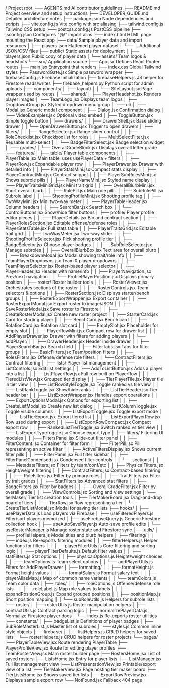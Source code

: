 / Project root
├── AGENTS.md AI contributor guidelines
├── README.md Project overview and setup instructions
├── DEVELOPER_GUIDE.md Detailed architecture notes
├── package.json Node dependencies and scripts
├── vite.config.js Vite config with src aliasing
├── tailwind.config.js Tailwind CSS setup
├── postcss.config.js PostCSS pipeline
├── jsconfig.json Configures "@/” import alias
├── index.html HTML page mounting the React app
├── data/ Sample player data and import resources
│ ├── players.json Flattened player dataset
│ └── ... Additional JSON/CSV files
├── public/ Static assets for deployment
│ ├── players.json Public copy of player data
│ └── assets/ Team logos & headshots
└── src/ Application source
├── App.jsx Defines React Router routes
├── main.jsx Entrypoint that renders <App />
├── index.css Global Tailwind styles
├── PasswordGate.jsx Simple password wrapper
├── firebaseConfig.js Firebase initialization
├── firebaseHelpers.js JS helper for Firestore reads/writes
├── firebase_helpers.py Python script for admin uploads
├── components/
│ ├── layout/
│ │ └── SiteLayout.jsx Page wrapper used by routes
│ └── shared/
│ ├── PlayerHeadshot.jsx Renders player images
│ ├── TeamLogo.jsx Displays team logos
│ ├── DropdownGroup.jsx Styled dropdown menu group
│ └── ui/
│ ├── Modal.jsx Generic modal component
│ ├── Dialog.jsx Confirmation dialog
│ ├── VideoExamples.jsx Optional video embed
│ ├── ToggleButton.jsx Simple toggle button
│ ├── drawers/
│ │ ├── DrawerShell.jsx Base sliding drawer
│ │ └── OpenDrawerButton.jsx Trigger to open drawers
│ ├── filters/
│ │ ├── RangeSelector.jsx Range slider control
│ │ ├── RoleChecklist.jsx Checkbox list for roles
│ │ ├── MultiSelectFilter.jsx Reusable multi-select
│ │ └── BadgeFilterSelect.jsx Badge selection widget
│ └── grades/
│ └── OverallGradeBlock.jsx Displays overall letter grade
├── features/
│ ├── table/ Player table components
│ │ ├── PlayerTable.jsx Main table; uses usePlayerData + filters
│ │ ├── PlayerRow.jsx Expandable player row
│ │ ├── PlayerDrawer.jsx Drawer with detailed info
│ │ ├── PlayerStatsMini.jsx Compact stats display
│ │ ├── PlayerContractMini.jsx Contract snippet
│ │ ├── PlayerSubRolesMini.jsx Shows subrole pills
│ │ ├── PlayerNameMini.jsx Styled name display
│ │ ├── PlayerTraitsMiniGrid.jsx Mini trait grid
│ │ ├── OverallBlurbMini.jsx Short overall blurb
│ │ ├── RolePill.jsx Main role pill
│ │ ├── SubRolePill.jsx Subrole label
│ │ ├── ShootingProfileMini.jsx Shooting profile tag
│ │ ├── TwoWayMini.jsx Mini two-way meter
│ │ ├── PlayerTableHeader.jsx Column headers
│ │ ├── SearchBar.jsx Search box
│ │ └── ControlButtons.jsx Show/hide filter buttons
│ ├── profile/ Player profile editor pieces
│ │ ├── PlayerDetails.jsx Bio and contract section
│ │ ├── PlayerRolesSection.jsx Editable offense/defense roles
│ │ ├── PlayerStatsTable.jsx Full stats table
│ │ ├── PlayerTraitsGrid.jsx Editable trait grid
│ │ ├── TwoWayMeter.jsx Two-way slider
│ │ ├── ShootingProfileSelector.jsx Pick shooting profile tier
│ │ ├── BadgeSelector.jsx Choose player badges
│ │ ├── SubRoleSelector.jsx Manage subroles
│ │ ├── OverallBlurbBox.jsx Text area for overall blurb
│ │ ├── BreakdownModal.jsx Modal showing trait/role info
│ │ ├── TeamPlayerDropdowns.jsx Team & player dropdowns
│ │ ├── TeamPlayerSelector.jsx Roster-based player selector
│ │ ├── PlayerHeader.jsx Header with name/info
│ │ ├── PlayerNavigation.jsx Prev/next navigation
│ │ └── ProfilePlayerPosition.jsx Displays primary position
│ ├── roster/ Roster builder tools
│ │ ├── RosterViewer.jsx Orchestrates sections of the roster
│ │ ├── RosterControls.jsx Team selectors & options
│ │ ├── RosterSection.jsx Displays starter/bench groups
│ │ ├── RosterExportWrapper.jsx Export container
│ │ ├── RosterExportModal.jsx Export roster to image/JSON
│ │ ├── SaveRosterModal.jsx Save roster to Firestore
│ │ ├── CreateRosterModal.jsx Create new roster project
│ │ ├── StarterCard.jsx Card for starting player
│ │ ├── BenchCard.jsx Bench card
│ │ ├── RotationCard.jsx Rotation slot card
│ │ ├── EmptySlot.jsx Placeholder for empty slot
│ │ ├── PlayerRowMini.jsx Compact row for drawer list
│ │ ├── AddPlayerDrawer.jsx Drawer with filters for adding players
│ │ └── addPlayer/
│ │ ├── DrawerHeader.jsx Header inside drawer
│ │ ├── PlayerSearchBar.jsx Search field
│ │ ├── FilterTabs.jsx Tabs for filter groups
│ │ ├── BasicFilters.jsx Team/position filters
│ │ ├── RolesFilters.jsx Offense/defense role filters
│ │ └── ContractFilters.jsx Contract filtering
│ ├── lists/ Player list management
│ │ ├── ListControls.jsx Edit list settings
│ │ ├── AddToListButton.jsx Adds a player into a list
│ │ ├── ListPlayerRow.jsx Full row built on PlayerRow
│ │ ├── TieredListView.jsx Grouped tier display
│ │ ├── TierPlayerTile.jsx Player tile in tier view
│ │ ├── ListRowStyleToggle.jsx Toggle ranked vs tile view
│ │ ├── ListRankToggle.jsx Show/hide ranks
│ │ ├── ListTierHeader.jsx Tier header bar
│ │ ├── ListExportWrapper.jsx Handles export operations
│ │ ├── ExportOptionsModal.jsx Options for exporting list
│ │ ├── CreateListModal.jsx Create new list dialog
│ │ ├── ListColumnToggle.jsx Toggle visible columns
│ │ ├── ListExportToggle.jsx Toggle export mode
│ │ ├── ListTierExport.jsx Export tiered list
│ │ ├── ListExportPlayerRow.jsx Row used during export
│ │ ├── ListExportRowCompact.jsx Compact export row
│ │ ├── RankedListTierToggle.jsx Switch ranked vs tier view
│ │ └── ListExportTypeToggle.jsx Choose export type
│ ├── filters/ Filtering UI modules
│ │ ├── FiltersPanel.jsx Slide-out filter panel
│ │ ├── FilterContent.jsx Container for filter form
│ │ ├── FilterPill.jsx Pill representing an active filter
│ │ ├── ActiveFiltersDisplay.jsx Shows current filter pills
│ │ ├── FilterPanel.jsx Full filter sidebar
│ │ ├── FilterPanelCondensed.jsx Condensed filter controls
│ │ └── sections/
│ │ ├── MetadataFilters.jsx Filters by team/conf/etc
│ │ ├── PhysicalFilters.jsx Height/weight filtering
│ │ ├── ContractFilters.jsx Contract-based filtering
│ │ ├── RoleFilters.jsx Filter by primary roles
│ │ ├── TraitFilters.jsx Filter by trait grades
│ │ ├── StatFilters.jsx Advanced stat filters
│ │ ├── BadgeFilters.jsx Filter by badges
│ │ ├── OverallGradeFilter.jsx Filter by overall grade
│ │ └── ViewControls.jsx Sorting and view settings
│ └── tierMaker/ Tier list creation tools
│ ├── TierMakerBoard.jsx Drag-and-drop board of tiers
│ ├── TierRow.jsx Row representing a tier
│ └── CreateTierListModal.jsx Modal for saving tier lists
├── hooks/
│ ├── usePlayerData.js Load players via Firebase
│ ├── useFilteredPlayers.js Filter/sort players memoized
│ ├── useFirebaseQuery.js Generic Firestore collection hook
│ ├── useAutoSavePlayer.js Auto-save profile edits
│ └── useRosterManager.js Manage roster state and Firestore sync
├── utils/
│ ├── profileHelpers.js Modal titles and blurb helpers
│ ├── filtering/
│ │ ├── index.js Re-exports filtering modules
│ │ ├── filterHelpers.js Helper functions for filters
│ │ ├── playerFilterUtils.js Core filtering and sorting logic
│ │ ├── playerFilterDefaults.js Default filter values
│ │ ├── statFilters.js Stat options
│ │ ├── physicalOptions.js Height/weight choices
│ │ ├── teamOptions.js Team select options
│ │ └── addPlayerUtils.js Filters for AddPlayerDrawer
│ ├── formatting/
│ │ ├── formatHeight.js Format height values
│ │ ├── formatSalary.js Format salary text
│ │ ├── playerAliasMap.js Map of common name variants
│ │ └── teamColors.js Team color data
│ ├── roles/
│ │ ├── roleOptions.js Offense/defense role lists
│ │ ├── roleLabel.js Map role values to labels
│ │ ├── expandPositionGroup.js Expand grouped positions
│ │ ├── positionMap.js Short position mapping
│ │ └── subRoleUtils.js Helpers for subrole lists
│ └── roster/
│ ├── rosterUtils.js Roster manipulation helpers
│ ├── contractUtils.js Contract parsing logic
│ ├── normalizePlayerData.js Normalize Firestore player docs
│ └── index.js Re-exports roster utilities
├── constants/
│ ├── badgeList.js Definitions of player badges
│ ├── SubRoleMasterList.js Master list of subroles
│ └── styles.js Common inline style objects
├── firebase/
│ ├── listHelpers.js CRUD helpers for saved lists
│ └── rosterHelpers.js CRUD helpers for roster projects
└── pages/
├── PlayerTableView.jsx Route rendering PlayerTable
├── PlayerProfileView.jsx Route for editing player profiles
├── TeamRosterView.jsx Main roster builder page
├── RostersHome.jsx List of saved rosters
├── ListsHome.jsx Entry for player lists
├── ListManager.jsx Full list management view
├── ListPresentationView.jsx Printable/export view of a list
├── TierMakerView.jsx Page hosting tier maker board
├── TierListsHome.jsx Shows saved tier lists
├── ExportRowPreview.jsx Displays sample export row
└── NotFound.jsx Fallback 404 page
